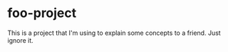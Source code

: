 # foo-project
This is a project that I'm using to explain some concepts to a friend. Just ignore it.
